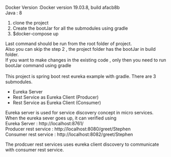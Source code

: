 Docker Version :Docker version 19.03.8, build afacb8b <br>
Java : 8 <br>

<ol>
<li>clone the project</li>
<li>Create the bootJar for all the submodules using gradle</li>
<li>$docker-compose up </li>
</ol>
Last command should be run from the root folder of project.<br>
Also you can skip the step 2 , the project folder has the bootJar in build folder. <br>
If you want to make changes in the existing code , only then you need to run bootJar command using gradle
<br><br>
This project is spring boot rest eureka example with gradle.
There are 3 submodules. 
<ul>
<li>Eureka Server </li>
<li>Rest Service as Eureka Client (Producer) </li>
<li>Rest Service as Eureka Client (Consumer)</li>
</ul>

Eureka server is used for service discovery concept in micro services. 
When the eureka sever goes up, it can verified using  <br>
Eureka Server : http://localhost:8761/<br>
Producer rest service : http://localhost:8080/greet/Stephen <br>
Consumer rest service : http://localhost:8082/greet/Stephen <br>

The prodcuer rest services uses eureka client discovery to communicate with consumer rest service.
